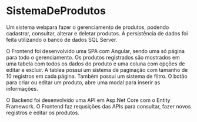 # SistemaDeProdutos

Um sistema webpara fazer o gerenciamento de produtos, podendo cadastrar, consultar, alterar e deletar produtos.
A persistência de dados foi feita utilizando o banco de dados SQL Server.

O Frontend foi desenvolvido uma SPA com Angular, sendo uma só página para todo o gerenciamento. 
Os produtos registrados são mostrados em uma tabela com todos os dados do produto e uma coluna com opções de editar e excluir.
A tablea possui um sistema de paginação com tamanho de 10 registros em cada página. Também possui um sistema de filtro.
O botão para criar ou editar um produto, abre uma modal para inserir as informações.

O Backend foi desenvolvido uma API em Asp.Net Core com o Entity Framework. O Frontend faz requsições das APIs para consultar, fazer novos registros e editar os produtos.
